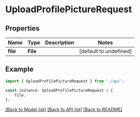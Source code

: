 # UploadProfilePictureRequest


## Properties

Name | Type | Description | Notes
------------ | ------------- | ------------- | -------------
**file** | **File** |  | [default to undefined]

## Example

```typescript
import { UploadProfilePictureRequest } from './api';

const instance: UploadProfilePictureRequest = {
    file,
};
```

[[Back to Model list]](../README.md#documentation-for-models) [[Back to API list]](../README.md#documentation-for-api-endpoints) [[Back to README]](../README.md)
